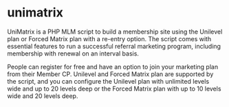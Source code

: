 # unimatrix
UniMatrix is a PHP MLM script to build a membership site using the Unilevel plan or Forced Matrix plan with a re-entry option. The script comes with essential features to run a successful referral marketing program, including membership with renewal on an interval basis.

People can register for free and have an option to join your marketing plan from their Member CP. Unilevel and Forced Matrix plan are supported by the script, and you can configure the Unilevel plan with unlimited levels wide and up to 20 levels deep or the Forced Matrix plan with up to 10 levels wide and 20 levels deep.
